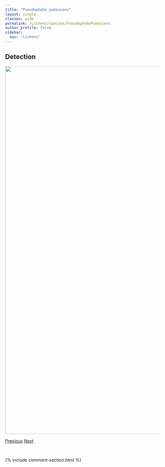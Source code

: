 ```yaml
---
title: "Pseudephebe pubescens"
layout: single
classes: wide
permalink: /Lichens/species/PseudephebePubescens
author_profile: false
sidebar:
  nav: "Lichens"
---
```


<h2>Detection</h2>

<a href="https://drive.google.com/uc?export=view&id=1ICVeYLOIdgINt9vmXndPLebl7IsUjkbH">
<img src="https://drive.google.com/uc?export=view&id=1ICVeYLOIdgINt9vmXndPLebl7IsUjkbH" height = "1200" width = "800">
</a>


<a href="/DevelopmentWebsite/Lichens/species/PseudephebeMinuscula" class="pagination--pager" title="Pseudephebe minuscula">Previous</a> <a href="/DevelopmentWebsite/Lichens/species/PseudeverniaConsocians" class="pagination--pager" title="Pseudevernia consocians">Next</a>

<p>&nbsp;</p>

{% include comment-section.html %}

